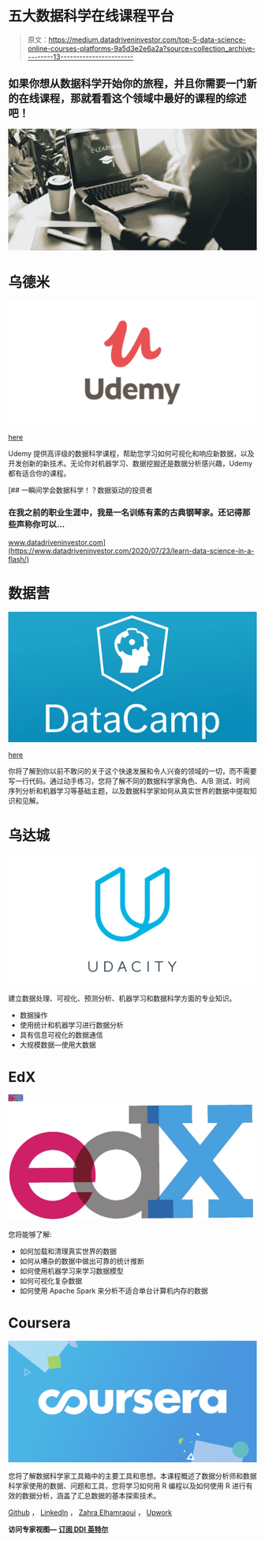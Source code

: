 # 五大数据科学在线课程平台

> 原文：<https://medium.datadriveninvestor.com/top-5-data-science-online-courses-platforms-9a5d3e2e6a2a?source=collection_archive---------13----------------------->

## 如果你想从数据科学开始你的旅程，并且你需要一门新的在线课程，那就看看这个领域中最好的课程的综述吧！

![](img/407d19f01a9607d6df01260fba7794ea.png)

# 乌德米

![](img/e262c8559087aaeb5a577b8ca8009894.png)

[here](https://s3.amazonaws.com/media.al-fanarmedia.org/wp-content/uploads/2020/04/17090134/udemy.jpg)

Udemy 提供高评级的数据科学课程，帮助您学习如何可视化和响应新数据，以及开发创新的新技术。无论你对机器学习、数据挖掘还是数据分析感兴趣，Udemy 都有适合你的课程。

[](https://www.datadriveninvestor.com/2020/07/23/learn-data-science-in-a-flash/) [## 一瞬间学会数据科学！？数据驱动的投资者

### 在我之前的职业生涯中，我是一名训练有素的古典钢琴家。还记得那些声称你可以…

www.datadriveninvestor.com](https://www.datadriveninvestor.com/2020/07/23/learn-data-science-in-a-flash/) 

# 数据营

![](img/46134a7be1ec7c27fa25118120f5e962.png)

[here](https://lh3.googleusercontent.com/proxy/nwjOe394nkJ3wHLWXL-NguXexvtiD5amShMIuDomkXieGwiztmNA6v4yowsdznFcVx-dU89e0LMb4IMCNsXzA5yvv5J3lgCABWcVlB7MsvEMCXwTqd0VN8fGjivdaQ)

你将了解到你以前不敢问的关于这个快速发展和令人兴奋的领域的一切，而不需要写一行代码。通过动手练习，您将了解不同的数据科学家角色、A/B 测试、时间序列分析和机器学习等基础主题，以及数据科学家如何从真实世界的数据中提取知识和见解。

# 乌达城

![](img/9c928a86ddb6d51c142e7e715770b4db.png)

建立数据处理、可视化、预测分析、机器学习和数据科学方面的专业知识。

*   数据操作
*   使用统计和机器学习进行数据分析
*   具有信息可视化的数据通信
*   大规模数据—使用大数据

# EdX

![](img/c9863e166f1204a2b96824c03d558e3f.png)![](img/9759a3b66156415ce9b64cd4567fa42f.png)

您将能够了解:

*   如何加载和清理真实世界的数据
*   如何从嘈杂的数据中做出可靠的统计推断
*   如何使用机器学习来学习数据模型
*   如何可视化复杂数据
*   如何使用 Apache Spark 来分析不适合单台计算机内存的数据

# Coursera

![](img/185426f91df71ce63c4e50a3f1fea70d.png)

您将了解数据科学家工具箱中的主要工具和思想。本课程概述了数据分析师和数据科学家使用的数据、问题和工具，您将学习如何用 R 编程以及如何使用 R 进行有效的数据分析，涵盖了汇总数据的基本探索技术。

[Github](https://github.com/zahrael97) ， [LinkedIn](https://www.linkedin.com/in/zahraelhamraoui97/) ， [Zahra Elhamraoui](http://zahraelhamraoui1997@gmail.com/) ， [Upwork](https://www.upwork.com/o/profiles/users/~01e52291fa456a8934/)

**访问专家视图—** [**订阅 DDI 英特尔**](https://datadriveninvestor.com/ddi-intel)